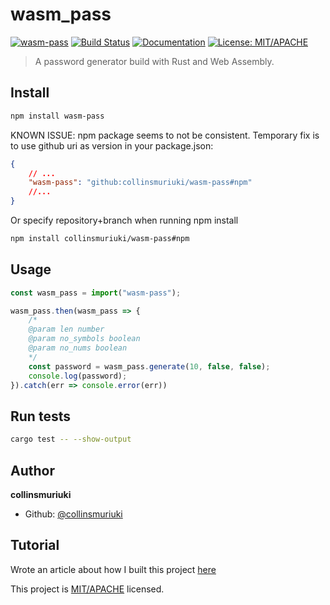 # wasm_pass
[![wasm-pass](https://img.shields.io/npm/v/wasm-pass.svg)](https://www.npmjs.com/package/wasm-pass)
[![Build Status](https://travis-ci.com/collinsmuriuki/wasm_pass.svg?branch=master)](https://travis-ci.com/collinsmuriuki/wasm_pass)
[![Documentation](https://img.shields.io/badge/documentation-yes-brightgreen.svg)](README.md)
[![License: MIT/APACHE](https://img.shields.io/badge/License-MIT/APACHE-yellow.svg)](LICENSE_MIT)

> A password generator build with Rust and Web Assembly.

## Install
```sh
npm install wasm-pass
```
KNOWN ISSUE: npm package seems to not be consistent. Temporary fix is to use github uri as version in your package.json:
```json
{
    // ...
    "wasm-pass": "github:collinsmuriuki/wasm-pass#npm"
    //... 
}
```
Or specify repository+branch when running npm install
```sh
npm install collinsmuriuki/wasm-pass#npm
```

## Usage

```js
const wasm_pass = import("wasm-pass");

wasm_pass.then(wasm_pass => {
    /*
    @param len number
    @param no_symbols boolean
    @param no_nums boolean
    */
    const password = wasm_pass.generate(10, false, false);
    console.log(password);
}).catch(err => console.error(err))
```

## Run tests

```sh
cargo test -- --show-output
```

## Author

**collinsmuriuki**

* Github: [@collinsmuriuki](https://github.com/collinsmuriuki)

## Tutorial

Wrote an article about how I built this project [here](https://developers.decoded.africa/how-to-build-a-npm-package-with-rust-and-web-assembly-and-implement-it-on-a-react-application/)


This project is [MIT/APACHE](LICENSE_MIT) licensed.